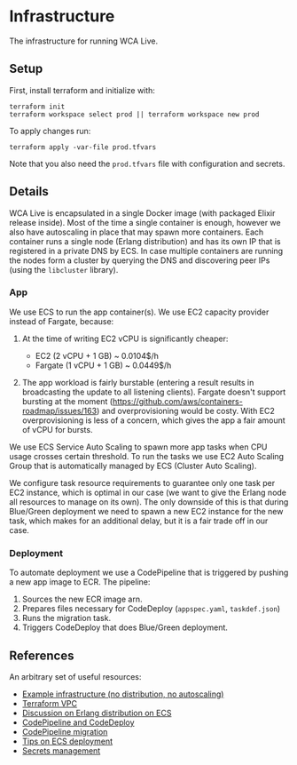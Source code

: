 # Infrastructure

The infrastructure for running WCA Live.

## Setup

First, install terraform and initialize with:

```
terraform init
terraform workspace select prod || terraform workspace new prod
```

To apply changes run:

```
terraform apply -var-file prod.tfvars
```

Note that you also need the `prod.tfvars` file with configuration and secrets.

## Details

WCA Live is encapsulated in a single Docker image (with packaged Elixir release inside). Most of the time a single container is enough, however we also have autoscaling in place that may spawn more containers. Each container runs a single node (Erlang distribution) and has its own IP that is registered in a private DNS by ECS. In case multiple containers are running the nodes form a cluster by querying the DNS and discovering peer IPs (using the `libcluster` library).

### App

We use ECS to run the app container(s). We use EC2 capacity provider instead of Fargate, because:

  1. At the time of writing EC2 vCPU is significantly cheaper:

     * EC2 (2 vCPU + 1 GB) ~ 0.0104$/h
     * Fargate (1 vCPU + 1 GB) ~ 0.0449$/h

  2. The app workload is fairly burstable (entering a result results in broadcasting the update to all listening clients). Fargate doesn't support bursting at the moment (https://github.com/aws/containers-roadmap/issues/163) and overprovisioning would be costy. With EC2 overprovisioning is less of a concern, which gives the app a fair amount of vCPU for bursts.

We use ECS Service Auto Scaling to spawn more app tasks when CPU usage crosses certain threshold. To run the tasks we use EC2 Auto Scaling Group that is automatically managed by ECS (Cluster Auto Scaling).

We configure task resource requirements to guarantee only one task per EC2 instance, which is optimal in our case (we want to give the Erlang node all resources to manage on its own). The only downside of this is that during Blue/Green deployment we need to spawn a new EC2 instance for the new task, which makes for an additional delay, but it is a fair trade off in our case.

### Deployment

To automate deployment we use a CodePipeline that is triggered by pushing a new app image to ECR. The pipeline:

  1. Sources the new ECR image arn.
  2. Prepares files necessary for CodeDeploy (`appspec.yaml`, `taskdef.json`)
  3. Runs the migration task.
  4. Triggers CodeDeploy that does Blue/Green deployment.

## References

An arbitrary set of useful resources:

  * [Example infrastructure (no distribution, no autoscaling)](https://github.com/newaperio/revista/tree/main/infra)
  * [Terraform VPC](https://spacelift.io/blog/terraform-aws-vpc)
  * [Discussion on Erlang distribution on ECS](https://elixirforum.com/t/distributed-elixir-in-amazon-ecs/15106)
  * [CodePipeline and CodeDeploy](https://medium.com/@kay.renfa/aws-ecs-bluegreen-codepipeline-with-private-git-repository-9268a3a65da6)
  * [CodePipeline migration](https://medium.com/@alfred_/running-database-migrations-with-codepipeline-and-ecs-68b195476833)
  * [Tips on ECS deployment](https://www.qovery.com/blog/how-to-speed-up-amazon-ecs-container-deployments)
  * [Secrets management](https://blog.gruntwork.io/a-comprehensive-guide-to-managing-secrets-in-your-terraform-code-1d586955ace1)

